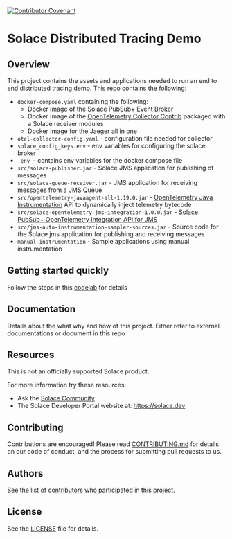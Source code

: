 [![Contributor Covenant](https://img.shields.io/badge/Contributor%20Covenant-v2.0%20adopted-ff69b4.svg)](CODE_OF_CONDUCT.md)

# Solace Distributed Tracing Demo

## Overview
This project contains the assets and applications needed to run an end to end distributed tracing demo. This repo contains the following:

* `docker-compose.yaml` containing the following:
  * Docker image of the Solace PubSub+ Event Broker
  * Docker image of the [OpenTelemetry Collector Contrib](https://github.com/open-telemetry/opentelemetry-collector-contrib) packaged with a Solace receiver modules
  * Docker Image for the Jaeger all in one
* `otel-collector-config.yaml` - configuration file needed for collector
* `solace_config_keys.env` - env variables for configuring the solace broker
* `.env `- contains env variables for the docker compose file
* `src/solace-publisher.jar` - Solace JMS application for publishing of messages
* `src/solace-queue-receiver.jar` - JMS application for receiving messages from a JMS Queue
* `src/opentelemetry-javaagent-all-1.19.0.jar` - [OpenTelemetry Java Instrumentation](https://github.com/open-telemetry/opentelemetry-java-instrumentation) API to dynamically inject telemetry bytecode
* `src/solace-opentelemetry-jms-integration-1.0.0.jar` - [Solace PubSub+ OpenTelemetry Integration API for JMS](https://repo1.maven.org/maven2/com/solace/solace-opentelemetry-jms-integration/1.0.0/solace-opentelemetry-jms-integration-1.0.0.jar)
* `src/jms-auto-instrumentation-sampler-sources.jar` - Source code for the Solace jms application for publishing and receiving messages
* `manual-instrumentation` - Sample applications using manual instrumentation

## Getting started quickly
Follow the steps in this [codelab](https://codelabs.solace.dev/codelabs/dt-otel/index.html) for details

## Documentation
Details about the what why and how of this project. Either refer to external documentations or document in this repo

## Resources
This is not an officially supported Solace product.

For more information try these resources:
- Ask the [Solace Community](https://solace.community)
- The Solace Developer Portal website at: https://solace.dev


## Contributing
Contributions are encouraged! Please read [CONTRIBUTING.md](CONTRIBUTING.md) for details on our code of conduct, and the process for submitting pull requests to us.

## Authors
See the list of [contributors](https://github.com/solacecommunity/<github-repo>/graphs/contributors) who participated in this project.

## License
See the [LICENSE](LICENSE) file for details.
